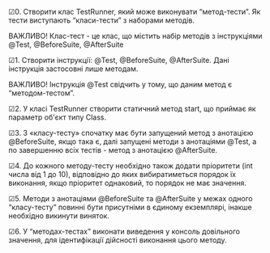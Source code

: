 ☑0. Створити клас TestRunner, який може виконувати “метод-тести”. Як тести виступають “класи-тести” з наборами методів. 

ВАЖЛИВО! Клас-тест - це клас, що містить набір методів з інструкціями @Test, @BeforeSuite, @AfterSuite

☑1. Створити інструкції: @Test, @BeforeSuite, @AfterSuite. Дані інструкція застосовні лише методам. 

ВАЖЛИВО! Інструкція @Test свідчить у тому, що даним метод є “методом-тестом”.

☑2. У класі TestRunner створити статичний метод start, що приймає як параметр об'єкт типу Class.

☑3. З «класу-тесту» спочатку має бути запущений метод з анотацією @BeforeSuite, якщо така є, далі запущені методи з анотаціями @Test, а по завершенню всіх тестів - метод з анотацією @AfterSuite. 

☑4. До кожного методу-тесту необхідно також додати пріоритети (int числа від 1 до 10), відповідно до яких вибиратиметься порядок їх виконання, якщо пріоритет однаковий, то порядок не має значення. 

☑5. Методи з анотаціями @BeforeSuite та @AfterSuite у межах одного “класу-тесту” повинні бути присутніми в єдиному екземплярі, інакше необхідно викинути виняток.

☑6. У “методах-тестах” виконати виведення у консоль довільного значення, для ідентифікації дійсності виконання цього методу.

